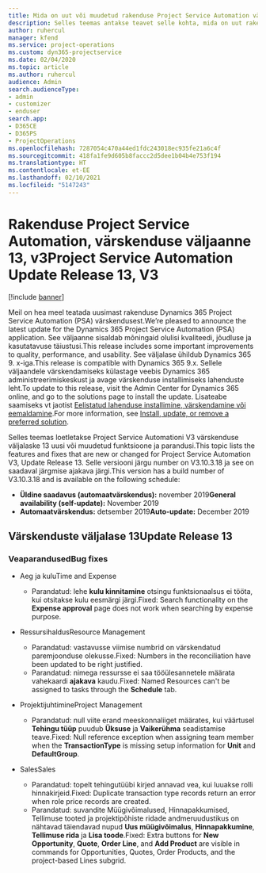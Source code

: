 ```yaml
---
title: Mida on uut või muudetud rakenduse Project Service Automation värskenduse väljaandes 13, V3
description: Selles teemas antakse teavet selle kohta, mida on uut rakenduse Project Service Automation värskenduse väljaandes 13, v3.
author: ruhercul
manager: kfend
ms.service: project-operations
ms.custom: dyn365-projectservice
ms.date: 02/04/2020
ms.topic: article
ms.author: ruhercul
audience: Admin
search.audienceType:
- admin
- customizer
- enduser
search.app:
- D365CE
- D365PS
- ProjectOperations
ms.openlocfilehash: 7287054c470a44ed1fdc243018ec935fe21a6c4f
ms.sourcegitcommit: 418fa1fe9d605b8faccc2d5dee1b04b4e753f194
ms.translationtype: HT
ms.contentlocale: et-EE
ms.lasthandoff: 02/10/2021
ms.locfileid: "5147243"
---
```

# <a name="project-service-automation-update-release-13-v3"></a><span data-ttu-id="054e4-103">Rakenduse Project Service Automation, värskenduse väljaanne 13, v3</span><span class="sxs-lookup"><span data-stu-id="054e4-103">Project Service Automation Update Release 13, V3</span></span>

[!include [banner](../includes/psa-now-project-operations.md)]

<span data-ttu-id="054e4-104">Meil on hea meel teatada uusimast rakenduse Dynamics 365 Project Service Automation (PSA) värskendusest.</span><span class="sxs-lookup"><span data-stu-id="054e4-104">We’re pleased to announce the latest update for the Dynamics 365 Project Service Automation (PSA) application.</span></span> <span data-ttu-id="054e4-105">See väljaanne sisaldab mõningaid olulisi kvaliteedi, jõudluse ja kasutatavuse täiustusi.</span><span class="sxs-lookup"><span data-stu-id="054e4-105">This release includes some important improvements to quality, performance, and usability.</span></span> <span data-ttu-id="054e4-106">See väljalase ühildub Dynamics 365 9. x-iga.</span><span class="sxs-lookup"><span data-stu-id="054e4-106">This release is compatible with Dynamics 365 9.x.</span></span> <span data-ttu-id="054e4-107">Sellele väljaandele värskendamiseks külastage veebis Dynamics 365 administreerimiskeskust ja avage värskenduse installimiseks lahenduste leht.</span><span class="sxs-lookup"><span data-stu-id="054e4-107">To update to this release, visit the Admin Center for Dynamics 365 online, and go to the solutions page to install the update.</span></span> <span data-ttu-id="054e4-108">Lisateabe saamiseks vt jaotist [Eelistatud lahenduse installimine, värskendamine või eemaldamine](https://docs.microsoft.com/power-platform/admin/install-remove-preferred-solution).</span><span class="sxs-lookup"><span data-stu-id="054e4-108">For more information, see [Install, update, or remove a preferred solution](https://docs.microsoft.com/power-platform/admin/install-remove-preferred-solution).</span></span>

<span data-ttu-id="054e4-109">Selles teemas loetletakse Project Service Automationi V3 värskenduse väljalaske 13 uusi või muudetud funktsioone ja parandusi.</span><span class="sxs-lookup"><span data-stu-id="054e4-109">This topic lists the features and fixes that are new or changed for Project Service Automation V3, Update Release 13.</span></span> <span data-ttu-id="054e4-110">Selle versiooni järgu number on V3.10.3.18 ja see on saadaval järgmise ajakava järgi.</span><span class="sxs-lookup"><span data-stu-id="054e4-110">This version has a build number of V3.10.3.18 and is available on the following schedule:</span></span>

- <span data-ttu-id="054e4-111">**Üldine saadavus (automaatvärskendus):** november 2019</span><span class="sxs-lookup"><span data-stu-id="054e4-111">**General availability (self-update):** November 2019</span></span>
- <span data-ttu-id="054e4-112">**Automaatvärskendus:** detsember 2019</span><span class="sxs-lookup"><span data-stu-id="054e4-112">**Auto-update:** December 2019</span></span>


## <a name="update-release-13"></a><span data-ttu-id="054e4-113">Värskenduste väljalase 13</span><span class="sxs-lookup"><span data-stu-id="054e4-113">Update Release 13</span></span> 

### <a name="bug-fixes"></a><span data-ttu-id="054e4-114">Veaparandused</span><span class="sxs-lookup"><span data-stu-id="054e4-114">Bug fixes</span></span>

- <span data-ttu-id="054e4-115">Aeg ja kulu</span><span class="sxs-lookup"><span data-stu-id="054e4-115">Time and Expense</span></span>

     - <span data-ttu-id="054e4-116">Parandatud: lehe **kulu kinnitamine** otsingu funktsionaalsus ei tööta, kui otsitakse kulu eesmärgi järgi.</span><span class="sxs-lookup"><span data-stu-id="054e4-116">Fixed: Search functionality on the **Expense approval** page does not work when searching by expense purpose.</span></span>

- <span data-ttu-id="054e4-117">Ressursihaldus</span><span class="sxs-lookup"><span data-stu-id="054e4-117">Resource Management</span></span>

     - <span data-ttu-id="054e4-118">Parandatud: vastavusse viimise numbrid on värskendatud paremjoonduse olekusse.</span><span class="sxs-lookup"><span data-stu-id="054e4-118">Fixed: Numbers in the reconciliation have been updated to be right justified.</span></span>
     - <span data-ttu-id="054e4-119">Parandatud: nimega ressursse ei saa tööülesannetele määrata vahekaardi **ajakava** kaudu.</span><span class="sxs-lookup"><span data-stu-id="054e4-119">Fixed: Named Resources can't be assigned to tasks through the **Schedule** tab.</span></span>

- <span data-ttu-id="054e4-120">Projektijuhtimine</span><span class="sxs-lookup"><span data-stu-id="054e4-120">Project Management</span></span>

     - <span data-ttu-id="054e4-121">Parandatud: null viite erand meeskonnaliiget määrates, kui väärtusel **Tehingu tüüp** puudub **Üksuse** ja **Vaikerühma** seadistamise teave.</span><span class="sxs-lookup"><span data-stu-id="054e4-121">Fixed: Null reference exception when assigning team member when the **TransactionType** is missing setup information for **Unit** and **DefaultGroup**.</span></span>

- <span data-ttu-id="054e4-122">Sales</span><span class="sxs-lookup"><span data-stu-id="054e4-122">Sales</span></span>

     - <span data-ttu-id="054e4-123">Parandatud: topelt tehingutüübi kirjed annavad vea, kui luuakse rolli hinnakirjeid.</span><span class="sxs-lookup"><span data-stu-id="054e4-123">Fixed: Duplicate transaction type records return an error when role price records are created.</span></span>
     - <span data-ttu-id="054e4-124">Parandatud: suvandite Müügivõimalused, Hinnapakkumised, Tellimuse tooted ja projektipõhiste ridade andmeruudustikus on nähtavad täiendavad nupud **Uus müügivõimalus**, **Hinnapakkumine**, **Tellimuse rida** ja **Lisa toode**.</span><span class="sxs-lookup"><span data-stu-id="054e4-124">Fixed: Extra buttons for **New Opportunity**, **Quote**, **Order Line**, and **Add Product** are visible in commands for Opportunities, Quotes, Order Products, and the project-based Lines subgrid.</span></span>


